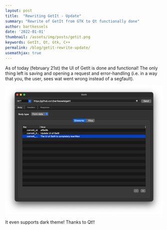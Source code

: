 ```yaml
---
layout: post
title:  "Rewriting GetIt - Update"
summary: "Rewrite of GetIt from GTK to Qt functionally done"
author: bartkessels
date: '2022-01-01'
thumbnail: /assets/img/posts/getit.png
keywords: GetIt, Qt, Gtk, C++
permalink: /blog/getit-rewrite-update/
usemathjax: true
---
```


As of today (february 21st) the UI of GetIt is done and functional! The only thing left
is saving and opening a request and error-handling (i.e. in a way that you, the user, sees
wat went wrong instead of a segfault).

![New GetIt UI](/assets/img/posts/getit.png)

It even supports dark theme! Thanks to Qt!!